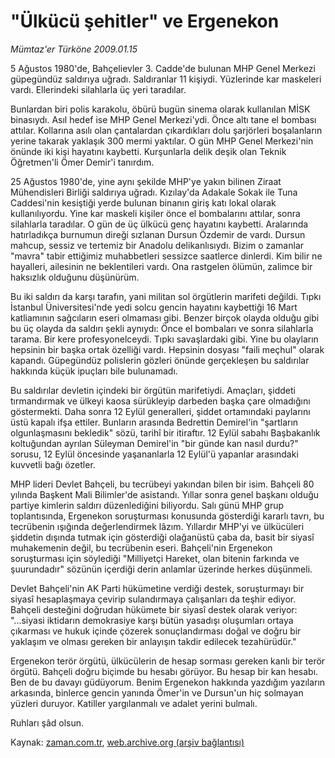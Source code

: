 # "Ülkücü şehitler" ve Ergenekon

*Mümtaz'er Türköne 2009.01.15*

<tr><td class="metin" colspan="2" style="padding-top: 20px; padding-left: 5px; padding-right: 10px;">5 Ağustos 1980'de, Bahçelievler 3. Cadde'de bulunan MHP Genel Merkezi güpegündüz saldırıya uğradı. Saldıranlar 11 kişiydi. Yüzlerinde kar maskeleri vardı. Ellerindeki silahlarla üç yeri taradılar.</td></tr><tr><td class="metin" colspan="2" style="padding-top: 20px; padding-left: 5px; padding-right: 10px;"><p> Bunlardan biri polis karakolu, öbürü bugün sinema olarak kullanılan MİSK binasıydı. Asıl hedef ise MHP Genel Merkezi'ydi. Önce altı tane el bombası attılar. Kollarına asılı olan çantalardan çıkardıkları dolu şarjörleri boşalanların yerine takarak yaklaşık 300 mermi yaktılar. O gün MHP Genel Merkezi'nin önünde iki kişi hayatını kaybetti. Kurşunlarla delik deşik olan Teknik Öğretmen'li Ömer Demir'i tanırdım.
<p>25 Ağustos 1980'de, yine aynı şekilde MHP'ye yakın bilinen Ziraat Mühendisleri Birliği saldırıya uğradı. Kızılay'da Adakale Sokak ile Tuna Caddesi'nin kesiştiği yerde bulunan binanın giriş katı lokal olarak kullanılıyordu. Yine kar maskeli kişiler önce el bombalarını attılar, sonra silahlarla taradılar. O gün de üç ülkücü genç hayatını kaybetti. Aralarında hatırladıkça burnumun direği sızlanan Dursun Özdemir de vardı. Dursun mahcup, sessiz ve tertemiz bir Anadolu delikanlısıydı. Bizim o zamanlar "mavra" tabir ettiğimiz muhabbetleri sessizce saatlerce dinlerdi. Kim bilir ne hayalleri, ailesinin ne beklentileri vardı. Ona rastgelen ölümün, zalimce bir haksızlık olduğunu düşünürüm.
<p>Bu iki saldırı da karşı tarafın, yani militan sol örgütlerin marifeti değildi. Tıpkı İstanbul Üniversitesi'nde yedi solcu gencin hayatını kaybettiği 16 Mart katliamının sağcıların eseri olmaması gibi. Benzer birçok olayda olduğu gibi bu üç olayda da saldırı şekli aynıydı: Önce el bombaları ve sonra silahlarla tarama. Bir kere profesyonelceydi. Tıpkı savaşlardaki gibi. Yine bu olayların hepsinin bir başka ortak özelliği vardı. Hepsinin dosyası "faili meçhul" olarak kapandı. Güpegündüz polislerin gözleri önünde gerçekleşen bu saldırılar hakkında küçük ipuçları bile bulunamadı. 
<p>Bu saldırılar devletin içindeki bir örgütün marifetiydi. Amaçları, şiddeti tırmandırmak ve ülkeyi kaosa sürükleyip darbeden başka çare olmadığını göstermekti. Daha sonra 12 Eylül generalleri, şiddet ortamındaki paylarını üstü kapalı ifşa ettiler. Bunların arasında Bedrettin Demirel'in "şartların olgunlaşmasını bekledik" sözü, tarihî bir itiraftır. 12 Eylül sabahı Başbakanlık koltuğundan ayrılan Süleyman Demirel'in "bir günde kan nasıl durdu?" sorusu, 12 Eylül öncesinde yaşananlarla 12 Eylül'ü yapanlar arasındaki kuvvetli bağı özetler.
<p>MHP lideri Devlet Bahçeli, bu tecrübeyi yakından bilen bir isim. Bahçeli 80 yılında Başkent Mali Bilimler'de asistandı. Yıllar sonra genel başkanı olduğu partiye kimlerin saldırı düzenlediğini biliyordu. Salı günü MHP grup toplantısında, Ergenekon soruşturması konusunda gösterdiği kararlı tavrı, bu tecrübenin ışığında değerlendirmek lâzım. Yıllardır MHP'yi ve ülkücüleri şiddetin dışında tutmak için gösterdiği olağanüstü çaba da, basit bir siyasî muhakemenin değil, bu tecrübenin eseri. Bahçeli'nin Ergenekon soruşturması için söylediği "Milliyetçi Hareket, olan bitenin farkında ve şuurundadır" sözünün içerdiği derin anlamlar üzerinde herkes düşünmeli.
<p>Devlet Bahçeli'nin AK Parti hükümetine verdiği destek, soruşturmayı bir siyasî hesaplaşmaya çevirip sulandırmaya çalışanları da teşhir ediyor. Bahçeli desteğini doğrudan hükümete bir siyasî destek olarak veriyor: "...siyasi iktidarın demokrasiye karşı bütün yasadışı oluşumları ortaya çıkarması ve hukuk içinde çözerek sonuçlandırması doğal ve doğru bir yaklaşım ve olması gereken bir anlayışın takdir edilecek tezahürüdür." 
<p>Ergenekon terör örgütü, ülkücülerin de hesap sorması gereken kanlı bir terör örgütü. Bahçeli doğru biçimde bu hesabı görüyor. Bu hesap bir kan hesabı. Ben de bu davayı güdüyorum. Benim Ergenekon hakkında yazdığım yazıların arkasında, binlerce gencin yanında Ömer'in ve Dursun'un hiç solmayan yüzleri duruyor. Katiller yargılanmalı ve adalet yerini bulmalı.
<p>Ruhları şâd olsun. <br/></p></p></p></p></p></p></p></p></td></tr>

Kaynak: [zaman.com.tr](http://zaman.com.tr/yazar.do?yazino=803656), [web.archive.org (arşiv bağlantısı)](http://web.archive.org/web/20090116133205/http://zaman.com.tr:80/yazar.do?yazino=803656)
